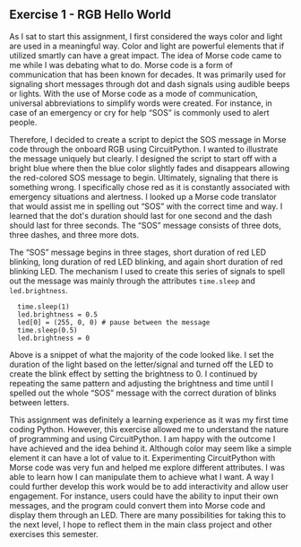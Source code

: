 ## Exercise 1 - RGB Hello World

As I sat to start this assignment, I first considered the ways color and light are used in a meaningful way. Color and light are powerful elements that if utilized smartly can have a great impact. The idea of Morse code came to me while I was debating what to do. Morse code is a form of communication that has been known for decades. It was primarily used for signaling short messages through dot and dash signals using audible beeps or lights. With the use of Morse code as a mode of communication, universal abbreviations to simplify words were created. For instance, in case of an emergency or cry for help “SOS” is commonly used to alert people. 

Therefore, I decided to create a script to depict the SOS message in Morse code through the onboard RGB using CircuitPython. I wanted to illustrate the message uniquely but clearly. I designed the script to start off with a bright blue where then the blue color slightly fades and disappears allowing the red-colored SOS message to begin. Ultimately, signaling that there is something wrong. I specifically chose red as it is constantly associated with emergency situations and alertness. I looked up a Morse code translator that would assist me in spelling out “SOS” with the correct time and way. I learned that the dot's duration should last for one second and the dash should last for three seconds. The “SOS” message consists of three dots, three dashes, and three more dots. 

The “SOS” message begins in three stages, short duration of red LED blinking, long duration of red LED blinking, and again short duration of red blinking LED. The mechanism I used to create this series of signals to spell out the message was mainly through the attributes ```time.sleep``` and ```led.brightness```. 

  ``` led[0] = (255, 0, 0) #red, beginning of the SOS message,three secs to spell out S in short pulses
    time.sleep(1) 
    led.brightness = 0.5
    led[0] = (255, 0, 0) # pause between the message 
    time.sleep(0.5) 
    led.brightness = 0
```


Above is a snippet of what the majority of the code looked like. I set the duration of the light based on the letter/signal and turned off the LED to create the blink effect by setting the brightness to 0. I continued by repeating the same pattern and adjusting the brightness and time until I spelled out the whole “SOS” message with the correct duration of blinks between letters. 

This assignment was definitely a learning experience as it was my first time coding Python. However, this exercise allowed me to understand the nature of programming and using CircuitPython. I am happy with the outcome I have achieved and the idea behind it. Although color may seem like a simple element it can have a lot of value to it. Experimenting CircuitPython with Morse code was very fun and helped me explore different attributes. I was able to learn how I can manipulate them to achieve what I want. A way I could further develop this work would be to add interactivity and allow user engagement. For instance, users could have the ability to input their own messages, and the program could convert them into Morse code and display them through an LED. There are many possibilities for taking this to the next level, I hope to reflect them in the main class project and other exercises this semester. 
